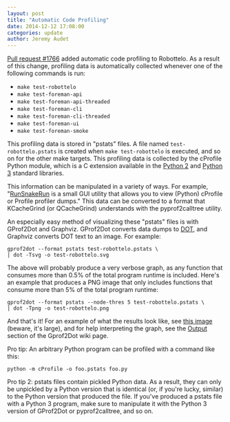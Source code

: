 ```yaml
---
layout: post
title: "Automatic Code Profiling"
date: 2014-12-12 17:08:00
categories: update
author: Jeremy Audet
---
```


[Pull request #1766](https://github.com/SatelliteQE/robottelo/pull/1766) added
automatic code profiling to Robottelo. As a result of this change, profiling
data is automatically collected whenever one of the following commands is run:

* `make test-robottelo`
* `make test-foreman-api`
* `make test-foreman-api-threaded`
* `make test-foreman-cli`
* `make test-foreman-cli-threaded`
* `make test-foreman-ui`
* `make test-foreman-smoke`

This profiling data is stored in "pstats" files. A file named
`test-robottelo.pstats` is created when `make test-robottelo` is executed, and
so on for the other make targets. This profiling data is collected by the
cProfile Python module, which is a C extension available in the [Python
2](https://docs.python.org/2/library/profile.html) and [Python
3](https://docs.python.org/3/library/profile.html) standard libraries.

This information can be manipulated in a variety of ways. For example,
"[RunSnakeRun](http://www.vrplumber.com/programming/runsnakerun/) is a small
GUI utility that allows you to view (Python) cProfile or Profile profiler
dumps." This data can be converted to a format that KCacheGrind (or
QCacheGrind) understands with the pyprof2calltree utility.

An especially easy method of visualizing these "pstats" files is with GProf2Dot
and Graphviz. GProf2Dot converts data dumps to
[DOT](https://en.wikipedia.org/wiki/DOT_%28graph_description_language%29), and
Graphviz converts DOT text to an image. For example:

    gprof2dot --format pstats test-robottelo.pstats \
    | dot -Tsvg -o test-robottelo.svg

The above will probably produce a very verbose graph, as any function that
consumes more than 0.5% of the total program runtime is included. Here's an
example that produces a PNG image that only includes functions that consume
more than 5% of the total program runtime:

    gprof2dot --format pstats --node-thres 5 test-robottelo.pstats \
    | dot -Tpng -o test-robottelo.png

And that's it! For an example of what the results look like, see [this
image](http://i.imgur.com/5ohMVaS.png) (beware, it's large), and for help
interpreting the graph, see the
[Output](https://code.google.com/p/jrfonseca/wiki/Gprof2Dot#Output) section of
the Gprof2Dot wiki page.

Pro tip: An arbitrary Python program can be profiled with a command like this:

    python -m cProfile -o foo.pstats foo.py

Pro tip 2: pstats files contain pickled Python data. As a result, they can only
be unpickled by a Python version that is identical (or, if you're lucky,
similar) to the Python version that produced the file. If you've produced a
pstats file with a Python 3 program, make sure to manipulate it with the Python
3 version of GProf2Dot or pyprof2calltree, and so on.
